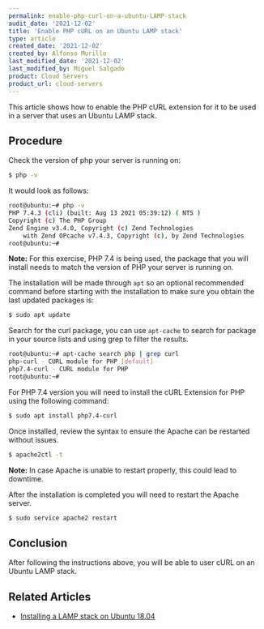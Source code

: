 ```yaml
---
permalink: enable-php-curl-on-a-ubuntu-LAMP-stack
audit_date: '2021-12-02'
title: 'Enable PHP cURL on an Ubuntu LAMP stack'
type: article
created_date: '2021-12-02'
created_by: Alfonso Murillo
last_modified_date: '2021-12-02'
last_modified_by: Miguel Salgado
product: Cloud Servers
product_url: cloud-servers
---
```


This article shows how to enable the PHP cURL extension for it to be used in a server that uses an Ubuntu LAMP stack.

## Procedure

Check the version of php your server is running on:
```sh
$ php -v
```

It would look as follows:

```sh
root@ubuntu:~# php -v
PHP 7.4.3 (cli) (built: Aug 13 2021 05:39:12) ( NTS )
Copyright (c) The PHP Group
Zend Engine v3.4.0, Copyright (c) Zend Technologies
    with Zend OPcache v7.4.3, Copyright (c), by Zend Technologies
root@ubuntu:~# 
```

**Note:**  For this exercise, PHP 7.4 is being used, the package that you will install needs to match the version of PHP your server is running on.

The installation will be made through `apt` so an optional recommended command before starting with the installation to make sure you obtain the last updated packages is:

```sh
$ sudo apt update
```

Search for the curl package, you can use `apt-cache` to search for package in your source lists and using grep to filter the results.

```sh
root@ubuntu:~# apt-cache search php | grep curl
php-curl - CURL module for PHP [default]
php7.4-curl - CURL module for PHP
root@ubuntu:~#
```

For PHP 7.4 version you will need to install the cURL Extension for PHP using the following command:

```sh
$ sudo apt install php7.4-curl
```

Once installed, review the syntax to ensure the Apache can be restarted without issues.

```sh
$ apache2ctl -t
```

**Note:**  In case Apache is unable to restart properly, this could lead to downtime.

After the installation is completed you will need to restart the Apache server.

```sh
$ sudo service apache2 restart
```

## Conclusion
After following the instructions above, you will be able to user cURL on an Ubuntu LAMP stack.

## Related Articles
- [Installing a LAMP stack on Ubuntu 18.04](https://docs-ospc.rackspace.com/support/how-to/cloud-servers/install-a-lamp-stack-on-ubuntu-1804/)
